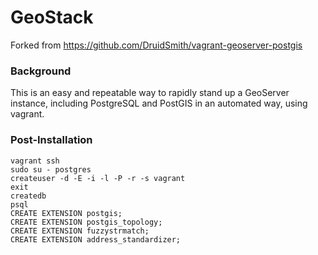 # GeoStack

Forked from https://github.com/DruidSmith/vagrant-geoserver-postgis

### Background

This is an easy and repeatable way to rapidly stand up a GeoServer instance, including PostgreSQL and PostGIS in an automated way, using vagrant.

### Post-Installation

```
vagrant ssh
sudo su - postgres
createuser -d -E -i -l -P -r -s vagrant
exit
createdb
psql
CREATE EXTENSION postgis;
CREATE EXTENSION postgis_topology;
CREATE EXTENSION fuzzystrmatch;
CREATE EXTENSION address_standardizer;

```
